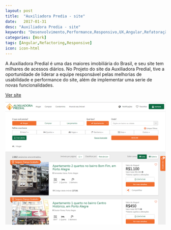 ```yaml
---
layout: post
title:  "Auxiliadora Predia - site"
date:   2017-01-31
desc: "Auxiliadora Predia - site"
keywords: "Desenvolvimento,Performance,Responsivo,UX,Angular,Refatoração"
categories: [Work]
tags: [Angular,Refactoring,Responsive]
icon: icon-html
---
```


A Auxiliadora Predial é uma das maiores imobiliária do Brasil, e seu site tem milhares de acessos diários. 
No Projeto do site da Auxiliadora Predial, tive a oportunidade de liderar a equipe responsável pelas melhorias de usabilidade e performance do site, além de implementar uma serie de novas funcionalidades.

[Ver site](https://www.auxiliadorapredial.com.br)


![GitHub Logo](/static/assets/img/blog/ap/blog-ap.png)